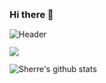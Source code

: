 ### Hi there 👋

<!--
**SherreAhlers/SherreAhlers** is a ✨ _special_ ✨ repository because its `README.md` (this file) appears on your GitHub profile.

Here are some ideas to get you started:

- 🔭 I’m currently working on ...
- 🌱 I’m currently learning ...
- 👯 I’m looking to collaborate on ...
- 🤔 I’m looking for help with ...
- 💬 Ask me about ...
- 📫 How to reach me: ...
- 😄 Pronouns: ...
- ⚡ Fun fact: ...
-->


![Header](https://i.imgur.com/it63zGM.png "Header")


<img align="center" src="https://github-readme-stats.vercel.app/api/top-langs/?username=SherreAhlers&theme=<Languages>" />

![Sherre's github stats](https://github-readme-stats.vercel.app/api?username=SherreAhlers&hide=contribs,prs&show_icons=true&theme=radical)

